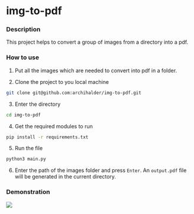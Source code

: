 # img-to-pdf

### Description

This project helps to convert a group of images from a directory into a pdf.

### How to use

1. Put all the images which are needed to convert into pdf in a folder.

2. Clone the project to you local machine

```bash
git clone git@github.com:archihalder/img-to-pdf.git
```

3. Enter the directory

```bash
cd img-to-pdf
```

4. Get the required modules to run

```bash
pip install -r requirements.txt
```

5. Run the file

```bash
python3 main.py
```

6. Enter the path of the images folder and press `Enter`. An `output.pdf` file will be generated in the current directory.

### Demonstration

![](assets/demo.gif)
